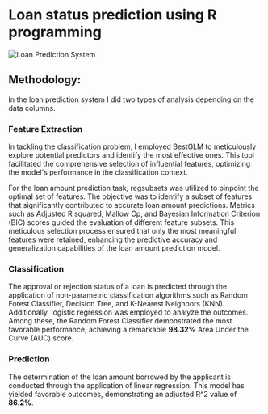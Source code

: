 # Loan status prediction using R programming


<p align="center">

![Loan Prediction System](./mnt/data/imagework.png)
</p>





## Methodology:
In the loan prediction system I did two types of analysis depending on the data columns. 

### Feature Extraction
In tackling the classification problem, I employed BestGLM to meticulously explore potential predictors and identify the most effective ones. This tool facilitated the comprehensive selection of influential features, optimizing the model's performance in the classification context.

For the loan amount prediction task, regsubsets was utilized to pinpoint the optimal set of features. The objective was to identify a subset of features that significantly contributed to accurate loan amount predictions. Metrics such as Adjusted R squared, Mallow Cp, and Bayesian Information Criterion (BIC) scores guided the evaluation of different feature subsets. This meticulous selection process ensured that only the most meaningful features were retained, enhancing the predictive accuracy and generalization capabilities of the loan amount prediction model.

### Classification
The approval or rejection status of a loan is predicted through the application of non-parametric classification algorithms such as Random Forest Classifier, Decision Tree, and K-Nearest Neighbors (KNN). Additionally, logistic regression was employed to analyze the outcomes. Among these, the Random Forest Classifier demonstrated the most favorable performance, achieving a remarkable **98.32%** Area Under the Curve (AUC) score.


### Prediction

The determination of the loan amount borrowed by the applicant is conducted through the application of linear regression. This model has yielded favorable outcomes, demonstrating an adjusted R^2 value of **86.2%**.
